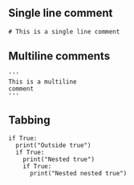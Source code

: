 ## Single line comment
```python3
# This is a single line comment
```
## Multiline comments
```python3
'''
This is a multiline
comment
'''
```

## Tabbing
```python3
if True:
  print("Outside true")
  if True:
    print("Nested true")
    if True:
      print("Nested nested true")

```
